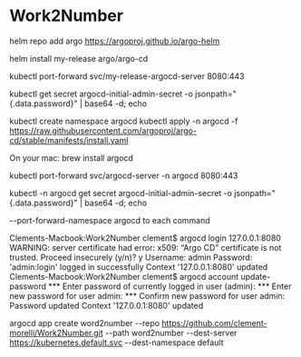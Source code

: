 # Work2Number



helm repo add argo https://argoproj.github.io/argo-helm

helm install my-release argo/argo-cd

kubectl port-forward svc/my-release-argocd-server 8080:443

kubectl get secret argocd-initial-admin-secret -o jsonpath="{.data.password}" | base64 -d; echo




kubectl create namespace argocd
kubectl apply -n argocd -f https://raw.githubusercontent.com/argoproj/argo-cd/stable/manifests/install.yaml

On your mac: brew install argocd

kubectl port-forward svc/argocd-server -n argocd 8080:443

kubectl -n argocd get secret argocd-initial-admin-secret -o jsonpath="{.data.password}" | base64 -d; echo

--port-forward-namespace argocd to each command

Clements-Macbook:Work2Number clement$ argocd login 127.0.0.1:8080
WARNING: server certificate had error: x509: “Argo CD” certificate is not trusted. Proceed insecurely (y/n)? y
Username: admin
Password: 
'admin:login' logged in successfully
Context '127.0.0.1:8080' updated
Clements-Macbook:Work2Number clement$ argocd account update-password
*** Enter password of currently logged in user (admin): 
*** Enter new password for user admin: 
*** Confirm new password for user admin: 
Password updated
Context '127.0.0.1:8080' updated


argocd app create word2number --repo https://github.com/clement-morelli/Work2Number.git --path word2number --dest-server https://kubernetes.default.svc --dest-namespace default


